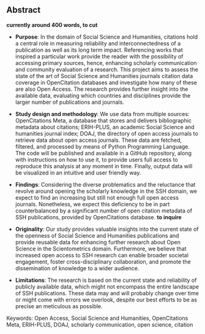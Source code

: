 ## Abstract
<b>currently around 400 words, to cut</b>

* <b>Purpose</b>: In the domain of Social Science and Humanities, citations hold a central role in measuring reliability and interconnectedness of a publication as well as its long term impact. Referencing works that inspired a particular work provide the reader with the possibility of accessing primary sources, hence, enhancing scholarly communication and community evaluation of a research.
This project aims to assess the state of the art of Social Science and Humanities journals citation data coverage in OpenCitation databases and investigate how many of these are also Open Access. The research provides further insight into the available data, evaluating which countries and disciplines provide the larger number of publications and journals.

* <b>Study design and methodology</b>: We use data from multiple sources: OpenCitations Meta, a database that stores and delivers bibliographic metadata about citations; ERIH-PLUS, an academic Social Science and humanities journal index; DOAJ, the directory of open access journals to retrieve data about open access journals. These data are fetched, filtered, and processed by means of Python Programming Language. The code will be published and available in a GitHub repository, along with instructions on how to use it, to provide users full access to reproduce this analysis at any moment in time. Finally, output data will be visualized in an intuitive and user friendly way.

* <b>Findings</b>: Considering the diverse problematics and the reluctance that revolve around opening the scholarly knowledge in the SSH domain, we expect to find an increasing but still not enough full open access journals. Nonetheless, we expect this deficiency to be in part counterbalanced by a significant number of open citation metadata of SSH publications, provided by OpenCitations  database. <b>to inquire</b>

* <b>Originality</b>: Our study provides valuable insights into the current state of the openness of Social Science and Humanities publications and provide reusable data for enhancing further research about Open Science in the Scientometrics domain.
Furthermore, we believe that increased open access to SSH research can enable broader societal engagement, foster cross-disciplinary collaboration, and promote the dissemination of knowledge to a wider audience.

* <b>Limitations</b>: The research is based on the current state and reliability of publicly available data, which might not encompass the entire landscape of SSH publications. These data may and will probably change over time or might come with errors we overlook, despite our best efforts to be as precise an meticulous as possible.

Keywords: Open Access, Social Science and Humanities, OpenCitations Meta, ERIH-PLUS, DOAJ, scholarly communication, open science, citation

